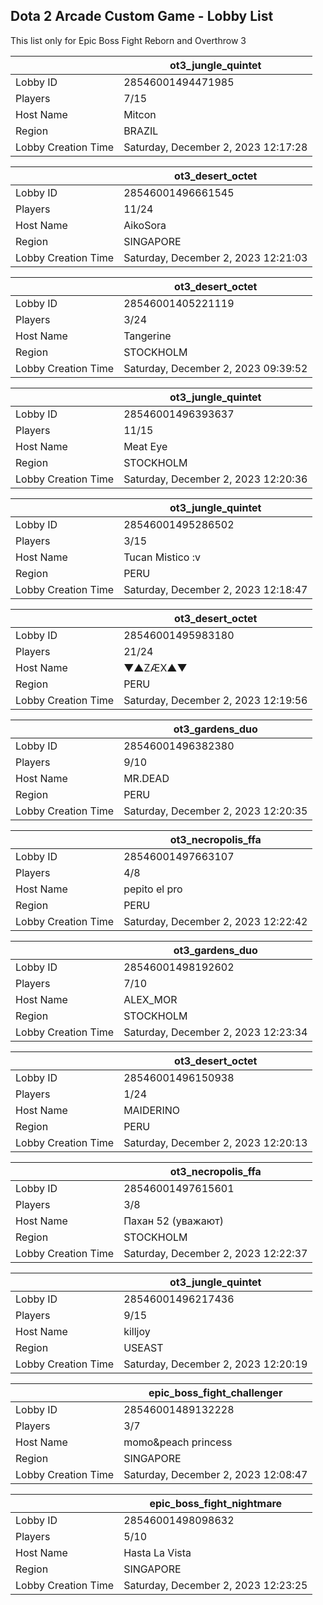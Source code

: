 ## Dota 2 Arcade Custom Game - Lobby List

This list only for Epic Boss Fight Reborn and Overthrow 3

|  | ot3_jungle_quintet |
| ------ | ------ |
| Lobby ID | 28546001494471985 |
| Players | 7/15 |
| Host Name | Mitcon |
| Region | BRAZIL |
| Lobby Creation Time | Saturday, December 2, 2023 12:17:28 |


|  | ot3_desert_octet |
| ------ | ------ |
| Lobby ID | 28546001496661545 |
| Players | 11/24 |
| Host Name | AikoSora |
| Region | SINGAPORE |
| Lobby Creation Time | Saturday, December 2, 2023 12:21:03 |


|  | ot3_desert_octet |
| ------ | ------ |
| Lobby ID | 28546001405221119 |
| Players | 3/24 |
| Host Name | Tangerine |
| Region | STOCKHOLM |
| Lobby Creation Time | Saturday, December 2, 2023 09:39:52 |


|  | ot3_jungle_quintet |
| ------ | ------ |
| Lobby ID | 28546001496393637 |
| Players | 11/15 |
| Host Name | Meat Eye |
| Region | STOCKHOLM |
| Lobby Creation Time | Saturday, December 2, 2023 12:20:36 |


|  | ot3_jungle_quintet |
| ------ | ------ |
| Lobby ID | 28546001495286502 |
| Players | 3/15 |
| Host Name | Tucan Mistico :v |
| Region | PERU |
| Lobby Creation Time | Saturday, December 2, 2023 12:18:47 |


|  | ot3_desert_octet |
| ------ | ------ |
| Lobby ID | 28546001495983180 |
| Players | 21/24 |
| Host Name | ▼▲ZÆX▲▼ |
| Region | PERU |
| Lobby Creation Time | Saturday, December 2, 2023 12:19:56 |


|  | ot3_gardens_duo |
| ------ | ------ |
| Lobby ID | 28546001496382380 |
| Players | 9/10 |
| Host Name | MR.DEAD |
| Region | PERU |
| Lobby Creation Time | Saturday, December 2, 2023 12:20:35 |


|  | ot3_necropolis_ffa |
| ------ | ------ |
| Lobby ID | 28546001497663107 |
| Players | 4/8 |
| Host Name | pepito el pro |
| Region | PERU |
| Lobby Creation Time | Saturday, December 2, 2023 12:22:42 |


|  | ot3_gardens_duo |
| ------ | ------ |
| Lobby ID | 28546001498192602 |
| Players | 7/10 |
| Host Name | ALEX_MOR |
| Region | STOCKHOLM |
| Lobby Creation Time | Saturday, December 2, 2023 12:23:34 |


|  | ot3_desert_octet |
| ------ | ------ |
| Lobby ID | 28546001496150938 |
| Players | 1/24 |
| Host Name | MAIDERINO |
| Region | PERU |
| Lobby Creation Time | Saturday, December 2, 2023 12:20:13 |


|  | ot3_necropolis_ffa |
| ------ | ------ |
| Lobby ID | 28546001497615601 |
| Players | 3/8 |
| Host Name | Пахан 52 (уважают) |
| Region | STOCKHOLM |
| Lobby Creation Time | Saturday, December 2, 2023 12:22:37 |


|  | ot3_jungle_quintet |
| ------ | ------ |
| Lobby ID | 28546001496217436 |
| Players | 9/15 |
| Host Name | killjoy |
| Region | USEAST |
| Lobby Creation Time | Saturday, December 2, 2023 12:20:19 |


|  | epic_boss_fight_challenger |
| ------ | ------ |
| Lobby ID | 28546001489132228 |
| Players | 3/7 |
| Host Name | momo&peach princess |
| Region | SINGAPORE |
| Lobby Creation Time | Saturday, December 2, 2023 12:08:47 |


|  | epic_boss_fight_nightmare |
| ------ | ------ |
| Lobby ID | 28546001498098632 |
| Players | 5/10 |
| Host Name | Hasta La Vista |
| Region | SINGAPORE |
| Lobby Creation Time | Saturday, December 2, 2023 12:23:25 |


